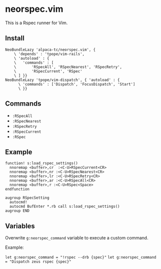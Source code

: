 # neorspec.vim

This is a Rspec runner for Vim.

## Install 

```vim:.vimrc
NeoBundleLazy 'alpaca-tc/neorspec.vim', {
    \ 'depends' : 'tpope/vim-rails',
    \ 'autoload' : {
    \   'commands' : [
    \       'RSpecAll', 'RSpecNearest', 'RSpecRetry',
    \       'RSpecCurrent', 'RSpec'
    \ ] }}
NeoBundleLazy 'tpope/vim-dispatch', { 'autoload' : {
      \ 'commands' : ['Dispatch', 'FocusDispatch', 'Start']
      \ }}
```

## Commands

- `:RSpecAll`
- `:RSpecNearest`
- `:RSpecRetry`
- `:RSpecCurrent`
- `:RSpec`

## Example

```vim:.vimrc
function! s:load_rspec_settings()
  nnoremap <buffer>,cr  :<C-U>RSpecCurrent<CR>
  nnoremap <buffer>,nr :<C-U>RSpecNearest<CR>
  nnoremap <buffer>,lr :<C-U>RSpecRetry<CR>
  nnoremap <buffer>,ar :<C-U>RSpecAll<CR>
  nnoremap <buffer>,r :<C-U>RSpec<Space>
endfunction

augroup RSpecSetting
  autocmd!
  autocmd BufEnter *.rb call s:load_rspec_settings()
augroup END
```

## Variables

Overwrite `g:neorspec_command` variable to execute a custom command.

Example:

`let g:neorspec_command = "!rspec --drb {spec}"`
`let g:neorspec_command = "Dispatch zeus rspec {spec}"`
